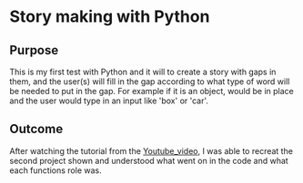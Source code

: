 # Story making with Python

## Purpose
This is my first test with Python and it will to create a story with gaps in them, and the user(s) will fill in the gap according to what type of word will be needed to put in the gap. For example if it is an object, <object> would be in place and the user would type in an input like 'box' or 'car'.

## Outcome
After watching the tutorial from the [Youtube_video](https://www.youtube.com/watch?v=21FnnGKSRZo), I was able to recreat the second project shown and understood what went on in the code and what each functions role was.